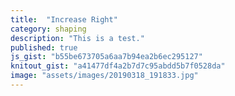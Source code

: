 ```yaml
---
title:  "Increase Right"
category: shaping
description: "This is a test."
published: true
js_gist: "b55be673705a6aa7b94ea2b6ec295127"
knitout_gist: "a41477df4a2b7d7c95abdd5b7f0528da"
image: "assets/images/20190318_191833.jpg"
---
```

